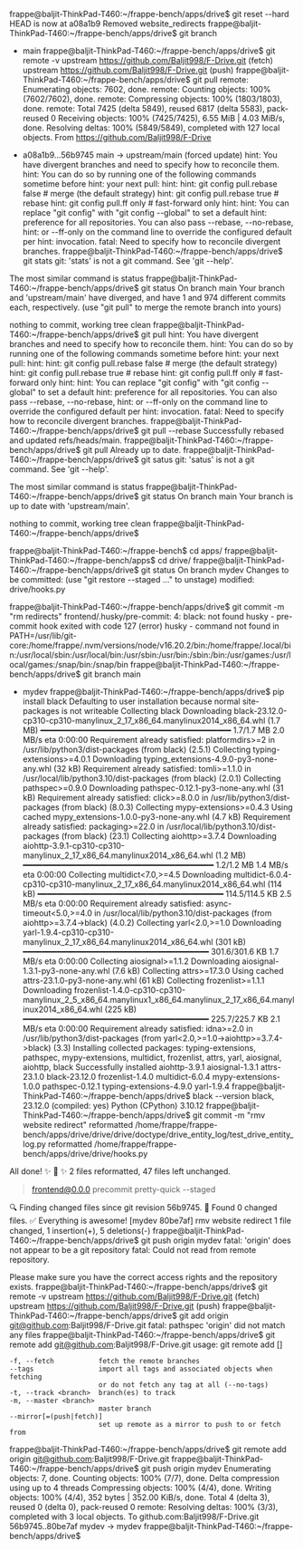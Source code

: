 frappe@baljit-ThinkPad-T460:~/frappe-bench/apps/drive$ git reset --hard
HEAD is now at a08a1b9 Removed website_redirects
frappe@baljit-ThinkPad-T460:~/frappe-bench/apps/drive$ git branch
* main
frappe@baljit-ThinkPad-T460:~/frappe-bench/apps/drive$ git remote -v
upstream	https://github.com/Baljit998/F-Drive.git (fetch)
upstream	https://github.com/Baljit998/F-Drive.git (push)
frappe@baljit-ThinkPad-T460:~/frappe-bench/apps/drive$ git pull
remote: Enumerating objects: 7602, done.
remote: Counting objects: 100% (7602/7602), done.
remote: Compressing objects: 100% (1803/1803), done.
remote: Total 7425 (delta 5849), reused 6817 (delta 5583), pack-reused 0
Receiving objects: 100% (7425/7425), 6.55 MiB | 4.03 MiB/s, done.
Resolving deltas: 100% (5849/5849), completed with 127 local objects.
From https://github.com/Baljit998/F-Drive
 + a08a1b9...56b9745 main       -> upstream/main  (forced update)
hint: You have divergent branches and need to specify how to reconcile them.
hint: You can do so by running one of the following commands sometime before
hint: your next pull:
hint: 
hint:   git config pull.rebase false  # merge (the default strategy)
hint:   git config pull.rebase true   # rebase
hint:   git config pull.ff only       # fast-forward only
hint: 
hint: You can replace "git config" with "git config --global" to set a default
hint: preference for all repositories. You can also pass --rebase, --no-rebase,
hint: or --ff-only on the command line to override the configured default per
hint: invocation.
fatal: Need to specify how to reconcile divergent branches.
frappe@baljit-ThinkPad-T460:~/frappe-bench/apps/drive$ git stats
git: 'stats' is not a git command. See 'git --help'.

The most similar command is
	status
frappe@baljit-ThinkPad-T460:~/frappe-bench/apps/drive$ git status
On branch main
Your branch and 'upstream/main' have diverged,
and have 1 and 974 different commits each, respectively.
  (use "git pull" to merge the remote branch into yours)

nothing to commit, working tree clean
frappe@baljit-ThinkPad-T460:~/frappe-bench/apps/drive$ git pull
hint: You have divergent branches and need to specify how to reconcile them.
hint: You can do so by running one of the following commands sometime before
hint: your next pull:
hint: 
hint:   git config pull.rebase false  # merge (the default strategy)
hint:   git config pull.rebase true   # rebase
hint:   git config pull.ff only       # fast-forward only
hint: 
hint: You can replace "git config" with "git config --global" to set a default
hint: preference for all repositories. You can also pass --rebase, --no-rebase,
hint: or --ff-only on the command line to override the configured default per
hint: invocation.
fatal: Need to specify how to reconcile divergent branches.
frappe@baljit-ThinkPad-T460:~/frappe-bench/apps/drive$ git pull --rebase
Successfully rebased and updated refs/heads/main.
frappe@baljit-ThinkPad-T460:~/frappe-bench/apps/drive$ git pull
Already up to date.
frappe@baljit-ThinkPad-T460:~/frappe-bench/apps/drive$ git satus
git: 'satus' is not a git command. See 'git --help'.

The most similar command is
	status
frappe@baljit-ThinkPad-T460:~/frappe-bench/apps/drive$ git status
On branch main
Your branch is up to date with 'upstream/main'.

nothing to commit, working tree clean
frappe@baljit-ThinkPad-T460:~/frappe-bench/apps/drive$ 

frappe@baljit-ThinkPad-T460:~/frappe-bench$ cd apps/
frappe@baljit-ThinkPad-T460:~/frappe-bench/apps$ cd drive/
frappe@baljit-ThinkPad-T460:~/frappe-bench/apps/drive$ git status
On branch mydev
Changes to be committed:
  (use "git restore --staged <file>..." to unstage)
	modified:   drive/hooks.py

frappe@baljit-ThinkPad-T460:~/frappe-bench/apps/drive$ git commit -m "rm redirects"
frontend/.husky/pre-commit: 4: black: not found
husky - pre-commit hook exited with code 127 (error)
husky - command not found in PATH=/usr/lib/git-core:/home/frappe/.nvm/versions/node/v16.20.2/bin:/home/frappe/.local/bin:/usr/local/sbin:/usr/local/bin:/usr/sbin:/usr/bin:/sbin:/bin:/usr/games:/usr/local/games:/snap/bin:/snap/bin
frappe@baljit-ThinkPad-T460:~/frappe-bench/apps/drive$ git branch
  main
* mydev
frappe@baljit-ThinkPad-T460:~/frappe-bench/apps/drive$ pip install black
Defaulting to user installation because normal site-packages is not writeable
Collecting black
  Downloading black-23.12.0-cp310-cp310-manylinux_2_17_x86_64.manylinux2014_x86_64.whl (1.7 MB)
     ━━━━━━━━━━━━━━━━━━━━━━━━━━━━━━━━━━━━━━━━ 1.7/1.7 MB 2.0 MB/s eta 0:00:00
Requirement already satisfied: platformdirs>=2 in /usr/lib/python3/dist-packages (from black) (2.5.1)
Collecting typing-extensions>=4.0.1
  Downloading typing_extensions-4.9.0-py3-none-any.whl (32 kB)
Requirement already satisfied: tomli>=1.1.0 in /usr/local/lib/python3.10/dist-packages (from black) (2.0.1)
Collecting pathspec>=0.9.0
  Downloading pathspec-0.12.1-py3-none-any.whl (31 kB)
Requirement already satisfied: click>=8.0.0 in /usr/lib/python3/dist-packages (from black) (8.0.3)
Collecting mypy-extensions>=0.4.3
  Using cached mypy_extensions-1.0.0-py3-none-any.whl (4.7 kB)
Requirement already satisfied: packaging>=22.0 in /usr/local/lib/python3.10/dist-packages (from black) (23.1)
Collecting aiohttp>=3.7.4
  Downloading aiohttp-3.9.1-cp310-cp310-manylinux_2_17_x86_64.manylinux2014_x86_64.whl (1.2 MB)
     ━━━━━━━━━━━━━━━━━━━━━━━━━━━━━━━━━━━━━━━━ 1.2/1.2 MB 1.4 MB/s eta 0:00:00
Collecting multidict<7.0,>=4.5
  Downloading multidict-6.0.4-cp310-cp310-manylinux_2_17_x86_64.manylinux2014_x86_64.whl (114 kB)
     ━━━━━━━━━━━━━━━━━━━━━━━━━━━━━━━━━━━━━━━ 114.5/114.5 KB 2.5 MB/s eta 0:00:00
Requirement already satisfied: async-timeout<5.0,>=4.0 in /usr/local/lib/python3.10/dist-packages (from aiohttp>=3.7.4->black) (4.0.2)
Collecting yarl<2.0,>=1.0
  Downloading yarl-1.9.4-cp310-cp310-manylinux_2_17_x86_64.manylinux2014_x86_64.whl (301 kB)
     ━━━━━━━━━━━━━━━━━━━━━━━━━━━━━━━━━━━━━━━ 301.6/301.6 KB 1.7 MB/s eta 0:00:00
Collecting aiosignal>=1.1.2
  Downloading aiosignal-1.3.1-py3-none-any.whl (7.6 kB)
Collecting attrs>=17.3.0
  Using cached attrs-23.1.0-py3-none-any.whl (61 kB)
Collecting frozenlist>=1.1.1
  Downloading frozenlist-1.4.0-cp310-cp310-manylinux_2_5_x86_64.manylinux1_x86_64.manylinux_2_17_x86_64.manylinux2014_x86_64.whl (225 kB)
     ━━━━━━━━━━━━━━━━━━━━━━━━━━━━━━━━━━━━━━━ 225.7/225.7 KB 2.1 MB/s eta 0:00:00
Requirement already satisfied: idna>=2.0 in /usr/lib/python3/dist-packages (from yarl<2.0,>=1.0->aiohttp>=3.7.4->black) (3.3)
Installing collected packages: typing-extensions, pathspec, mypy-extensions, multidict, frozenlist, attrs, yarl, aiosignal, aiohttp, black
Successfully installed aiohttp-3.9.1 aiosignal-1.3.1 attrs-23.1.0 black-23.12.0 frozenlist-1.4.0 multidict-6.0.4 mypy-extensions-1.0.0 pathspec-0.12.1 typing-extensions-4.9.0 yarl-1.9.4
frappe@baljit-ThinkPad-T460:~/frappe-bench/apps/drive$ black --version
black, 23.12.0 (compiled: yes)
Python (CPython) 3.10.12
frappe@baljit-ThinkPad-T460:~/frappe-bench/apps/drive$ git commit -m "rmv website redirect"
reformatted /home/frappe/frappe-bench/apps/drive/drive/drive/doctype/drive_entity_log/test_drive_entity_log.py
reformatted /home/frappe/frappe-bench/apps/drive/drive/hooks.py

All done! ✨ 🍰 ✨
2 files reformatted, 47 files left unchanged.

> frontend@0.0.0 precommit
> pretty-quick --staged

🔍  Finding changed files since git revision 56b9745.
🎯  Found 0 changed files.
✅  Everything is awesome!
[mydev 80be7af] rmv website redirect
 1 file changed, 1 insertion(+), 5 deletions(-)
frappe@baljit-ThinkPad-T460:~/frappe-bench/apps/drive$ git push origin mydev
fatal: 'origin' does not appear to be a git repository
fatal: Could not read from remote repository.

Please make sure you have the correct access rights
and the repository exists.
frappe@baljit-ThinkPad-T460:~/frappe-bench/apps/drive$ git remote -v
upstream	https://github.com/Baljit998/F-Drive.git (fetch)
upstream	https://github.com/Baljit998/F-Drive.git (push)
frappe@baljit-ThinkPad-T460:~/frappe-bench/apps/drive$ git add origin git@github.com:Baljit998/F-Drive.git
fatal: pathspec 'origin' did not match any files
frappe@baljit-ThinkPad-T460:~/frappe-bench/apps/drive$ git remote add git@github.com:Baljit998/F-Drive.git
usage: git remote add [<options>] <name> <url>

    -f, --fetch           fetch the remote branches
    --tags                import all tags and associated objects when fetching
                          or do not fetch any tag at all (--no-tags)
    -t, --track <branch>  branch(es) to track
    -m, --master <branch>
                          master branch
    --mirror[=(push|fetch)]
                          set up remote as a mirror to push to or fetch from

frappe@baljit-ThinkPad-T460:~/frappe-bench/apps/drive$ git remote add origin git@github.com:Baljit998/F-Drive.git
frappe@baljit-ThinkPad-T460:~/frappe-bench/apps/drive$ git push origin mydev
Enumerating objects: 7, done.
Counting objects: 100% (7/7), done.
Delta compression using up to 4 threads
Compressing objects: 100% (4/4), done.
Writing objects: 100% (4/4), 352 bytes | 352.00 KiB/s, done.
Total 4 (delta 3), reused 0 (delta 0), pack-reused 0
remote: Resolving deltas: 100% (3/3), completed with 3 local objects.
To github.com:Baljit998/F-Drive.git
   56b9745..80be7af  mydev -> mydev
frappe@baljit-ThinkPad-T460:~/frappe-bench/apps/drive$ 


